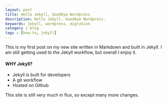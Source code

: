 ```yaml
---
layout: post
title: Hello Jekyll, Goodbye Wordpress
description: Hello Jekyll, Goodbye Wordpress.
keywords: jekyll, wordpress, migration
category : blog
tags : [how-to, jekyll]
---
```


This is my first post on my new site written in Markdown and built in Jekyll.  I am still getting used to the Jekyll workflow, but overall I enjoy it.   

#### WHY Jekyll?

* Jekyll is built for developers
* A git workflow
* Hosted on Github  


This site is still very much in flux, so except many more changes.